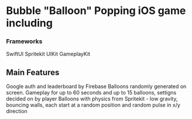 # Bubble "Balloon" Popping iOS game including

### Frameworks
SwiftUI
Spritekit
UIKit
GameplayKit

## Main Features
Google auth and leaderboard by Firebase
Balloons randomly generated on screen. Gameplay for up to 60 seconds and up to 15 balloons, settigns decided on by player
Balloons with physics from Spritekit - low gravity, bouncing walls, each start at a random position and random pulse in x/y direction